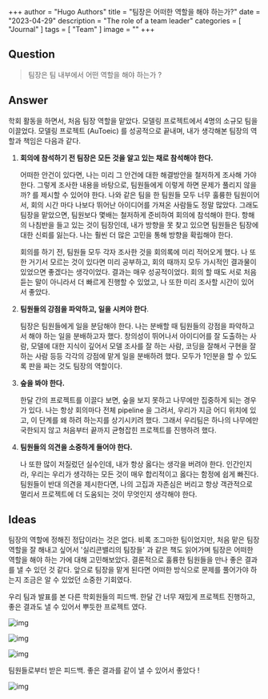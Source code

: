 +++
author = "Hugo Authors"
title = "팀장은 어떠한 역할을 해야 하는가?"
date = "2023-04-29"
description = "The role of a team leader"
categories = [
    "Journal"
]
tags = [
    "Team"
]
image = ""
+++
## Question

> 팀장은 팀 내부에서 어떤 역할을 해야 하는가 ?

## Answer

학회 활동을 하면서, 처음 팀장 역할을 맡았다. 모델링 프로젝트에서 4명의 소규모 팀을 이끌었다. 
모델링 프로젝트 (AuToeic) 를 성공적으로 끝내며, 내가 생각해본 팀장의 역할과 책임은 다음과 같다. 

1. **회의에 참석하기 전 팀장은 모든 것을 알고 있는 채로 참석해야 한다.**
   
   어떠한 안건이 있다면, 나는 미리 그 안건에 대한 해결방안을 철저하게 조사해 가야 한다. 그렇게 조사한 내용을 바탕으로, 팀원들에게 이렇게 하면 문제가 풀리지 않을까? 를 제시할 수 있어야 한다. 나와 같은 팀을 한 팀원들 모두 너무 훌륭한 팀원이어서, 회의 시간 마다 나보다 뛰어난 아이디어를 가져온 사람들도 정말 많았다. 그래도 팀장을 맡았으면, 팀원보다 몇배는 철저하게 준비하여 회의에 참석해야 한다. 항해의 나침반을 들고 있는 것이 팀장인데, 내가 방향을 못 찾고 있으면 팀원들은 팀장에 대한 신뢰를 잃는다. 나는 훨씬 더 많은 고민을 통해 방향을 확립해야 한다. 
   
   회의를 하기 전, 팀원들 모두 각자 조사한 것을 회의록에 미리 적어오게 했다. 나 또한 거기서 모르는 것이 있다면 미리 공부하고, 회의 때까지 모두 가시적인 결과물이 있었으면 좋겠다는 생각이었다. 결과는 매우 성공적이었다. 회의 할 때도 서로 처음 듣는 말이 아니라서 더 빠르게 진행할 수 있었고, 나 또한 미리 조사할 시간이 있어서 좋았다.  


2. **팀원들의 강점을 파악하고, 일을 시켜야 한다**.
   
   팀장은 팀원들에게 일을 분담해야 한다. 나는 분배할 때 팀원들의 강점을 파악하고서 해야 하는 일을 분배하고자 했다. 창의성이 뛰어나서 아이디어를 잘 도출하는 사람, 모델에 대한 지식이 깊어서 모델 조사를 잘 하는 사람, 코딩을 잘해서 구현을 잘 하는 사람 등등 각각의 강점에 맡게 일을 분배하려 했다. 모두가 1인분을 할 수 있도록 판을 짜는 것도 팀장의 역할이다. 


3. **숲을 봐야 한다.**
   
   한달 간의 프로젝트를 이끌다 보면, 숲을 보지 못하고 나무에만 집중하게 되는 경우가 있다. 나는 항상 회의마다 전체 pipeline 을 그려서, 우리가 지금 어디 위치에 있고, 이 단계를 왜 하려 하는지를 상기시키려 했다. 그래서 우리팀은 하나의 나무에만 국한되지 않고 처음부터 끝까지 균형잡힌 프로젝트를 진행하려 했다. 
   

4. **팀원들의 의견을 소중하게 들어야 한다.** 
   
   나 또한 많이 저질렀던 실수인데, 내가 항상 옳다는 생각을 버려야 한다. 인간인지라, 우리는 우리가 생각하는 모든 것이 매우 합리적이고 옳다는 함정에 쉽게 빠진다. 팀원들이 반대 의견을 제시한다면, 나의 고집과 자존심은 버리고 항상 객관적으로 멀리서 프로젝트에 더 도움되는 것이 무엇인지 생각해야 한다. 


## Ideas

팀장의 역할에 정해진 정답이라는 것은 없다. 비록 조그마한 팀이었지만, 처음 맡은 팀장 역할을 잘 해내고 싶어서 '실리콘밸리의 팀장들' 과 같은 책도 읽어가며 팀장은 어떠한 역할을 해야 하는 가에 대해 고민해보았다. 결론적으로 훌륭한 팀원들을 만나 좋은 결과를 낼 수 있던 것 같다. 앞으로 팀장을 맡게 된다면 어떠한 방식으로 문제를 풀어가야 하는지 조금은 알 수 있었던 소중한 기회였다. 

우리 팀과 발표를 본 다른 학회원들의 피드백. 한달 간 너무 재밌게 프로젝트 진행하고, 좋은 결과도 낼 수 있어서 뿌듯한 프로젝트 였다.  

![img](https://github.com/ddoddii/ddoddii.github.io/assets/95014836/03076fc7-01e5-4aa4-9789-c1df2439d367)

![img](https://github.com/ddoddii/ddoddii.github.io/assets/95014836/d9f81a3e-afdd-4817-a530-5fa299cbcf30)

![img](https://github.com/ddoddii/ddoddii.github.io/assets/95014836/623739e8-ca4e-490a-a3a7-360fa659d9d9)

팀원들로부터 받은 피드백. 좋은 결과를 같이 낼 수 있어서 좋았다 !

![img](https://github.com/ddoddii/ddoddii.github.io/assets/95014836/b5731917-ef53-465a-bc65-4d9db0bbe923)